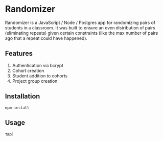 # Randomizer

Randomizer is a JavaScript / Node / Postgres app for randomizing pairs of students in a classroom. It was built to ensure an even distribution of pairs (eliminating repeats) given certain constraints (like the max number of pairs ago that a repeat could have happened).

## Features

1. Authentication via bcrypt
1. Cohort creation
1. Student addition to cohorts
1. Project group creation

## Installation

```npm install```

## Usage

```TBD```1
